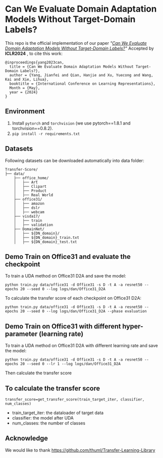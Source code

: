 Can We Evaluate Domain Adaptation Models Without Target-Domain Labels?  
============================================================================
This repo is the official implementation of our paper
*"[Can We Evaluate Domain Adaptation Models Without Target-Domain Labels?](https://openreview.net/forum?id=fszrlQ2DuP)"*
Accepted by **ICLR2024** , to cite this work:
```
@inproceedings{yang2023can,
  title = {Can We Evaluate Domain Adaptation Models Without Target-Domain Labels?},
  author = {Yang, Jianfei and Qian, Hanjie and Xu, Yuecong and Wang, Kai and Xie, Lihua},
  booktitle = {International Conference on Learning Representations},
  Month = {May},
  year = {2024}
}
```
## Environment
1. Install `pytorch` and `torchvision` (we use pytorch==1.8.1 and torchvision==0.8.2).
2. `pip install -r requirements.txt`

## Datasets

Following datasets can be downloaded automatically into data folder:
```
Transfer-Score/
├── data/
    ├── office_home/
    │   ├── Art
    │   ├── Clipart
    │   ├── Product
    │   ├── Real World
    ├── office31/
    │   ├── amazon
    │   ├── dslr
    │   ├── webcam
    ├── visda17/
    │   ├── train
    │   ├── validation 
    ├── DomainNet/
    │   ├── ${DN_domain}/
    │   ├── ${DN_domain}_train.txt
    │   ├── ${DN_domain}_test.txt
```
## Demo Train on Office31 and evaluate the checkpoint

To train a UDA method on Office31 D2A and save the model:
```
python train.py data/office31 -d Office31 -s D -t A -a resnet50 --epochs 20 --seed 0 --log logs/dan/Office31_D2A
```
To calculate the transfer score of each checkpoint on Office31 D2A:
```
python train.py data/office31 -d Office31 -s D -t A -a resnet50 --epochs 20 --seed 0 --log logs/dan/Office31_D2A --phase evaluation
```
## Demo Train on Office31 with different hyper-parameter (learning rate)
To train a UDA method on Office31 D2A with different learning rate and save the model:
```
python train.py data/office31 -d Office31 -s D -t A -a resnet50 --epochs 20 --seed 0 --lr 1 --log logs/dan/Office31_D2A
```
Then calculate the transfer score

## To calculate the transfer score
```
transfer_score=get_transfer_score(train_target_iter, classifier, num_classes)
```
- train_target_iter: the dataloader of target data  
- classifier: the model after UDA  
- num_classes: the number of classes
  
## Acknowledge
We would like to thank https://github.com/thuml/Transfer-Learning-Library

